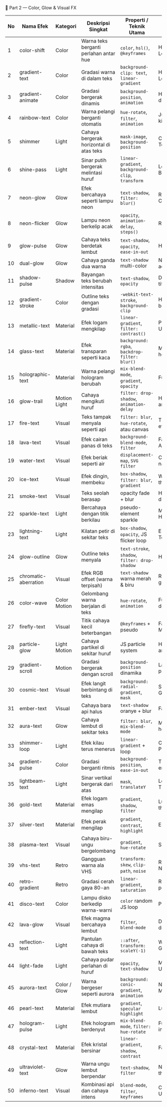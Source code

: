 📗 Part 2 — Color, Glow & Visual FX

| No | Nama Efek            | Kategori     | Deskripsi Singkat                       | Properti / Teknik Utama                           | Cocok Untuk          | Biasanya Dibuat Dengan |
| -- | -------------------- | ------------ | --------------------------------------- | ------------------------------------------------- | -------------------- | ---------------------- |
| 1  | color-shift          | Color        | Warna teks berganti perlahan antar hue  | `color`, `hsl()`, `@keyframes`                    | Headline / Logo      | CSS                    |
| 2  | gradient-text        | Color        | Gradasi warna di dalam teks             | `background-clip: text`, `linear-gradient`        | Hero title / Logo    | CSS                    |
| 3  | gradient-animate     | Color        | Gradasi bergerak dinamis                | `background-position`, `animation`                | Heading dinamis      | CSS                    |
| 4  | rainbow-text         | Color        | Warna pelangi berganti otomatis         | `hue-rotate`, `filter`, `animation`               | Judul fun / kids     | CSS                    |
| 5  | shimmer              | Light        | Cahaya bergerak horizontal di atas teks | `mask-image`, `background-position`               | CTA / Tombol         | CSS                    |
| 6  | shine-pass           | Light        | Sinar putih bergerak melintasi huruf    | `linear-gradient`, `background-clip`, `transform` | Logo / Banner        | CSS                    |
| 7  | neon-glow            | Glow         | Efek bercahaya seperti lampu neon       | `text-shadow`, `filter: blur()`                   | Retro / Cyberpunk    | CSS                    |
| 8  | neon-flicker         | Glow         | Lampu neon berkelip acak                | `opacity`, `animation-delay`, `steps()`           | Retro sign           | CSS                    |
| 9  | glow-pulse           | Glow         | Cahaya teks berdetak lembut             | `text-shadow`, `opacity`, `ease-in-out`           | Hero title           | CSS                    |
| 10 | dual-glow            | Glow         | Cahaya ganda dua warna                  | `text-shadow` multi-color                         | Neon aesthetic       | CSS                    |
| 11 | shadow-pulse         | Shadow       | Bayangan teks berubah intensitas        | `text-shadow`, `opacity`                          | Display title        | CSS                    |
| 12 | gradient-stroke      | Color        | Outline teks dengan gradasi             | `-webkit-text-stroke`, `background-clip`          | Heading besar        | CSS                    |
| 13 | metallic-text        | Material     | Efek logam mengkilap                    | `linear-gradient`, `filter: contrast()`           | Premium UI           | CSS                    |
| 14 | glass-text           | Material     | Efek transparan seperti kaca            | `background: rgba`, `backdrop-filter: blur()`     | Modern hero          | CSS                    |
| 15 | holographic-text     | Material     | Warna pelangi hologram berubah          | `mix-blend-mode`, `gradient`, `opacity`           | Futuristic           | CSS                    |
| 16 | glow-trail           | Motion Light | Cahaya mengikuti huruf                  | `filter: drop-shadow`, `animation-delay`          | Hero animation       | CSS / JS               |
| 17 | fire-text            | Visual       | Teks tampak menyala seperti api         | `filter: blur`, `hue-rotate`, atau canvas         | Thematic effect      | JS / Canvas            |
| 18 | lava-text            | Visual       | Efek cairan panas di teks               | `background-blend-mode`, `filter`                 | Fantasy / Art        | CSS                    |
| 19 | water-text           | Visual       | Efek beriak seperti air                 | `displacement-map`, `SVG filter`                  | Calm UI / nature     | CSS / SVG              |
| 20 | ice-text             | Visual       | Efek dingin, membeku                    | `box-shadow`, `filter: blur`, `gradient`          | Winter theme         | CSS                    |
| 21 | smoke-text           | Visual       | Teks seolah berasap                     | opacity fade + blur                               | Horror / dramatic    | JS / Canvas            |
| 22 | sparkle-text         | Light        | Bercahaya dengan titik berkilau         | pseudo-element sparkle                            | Magic / Holiday      | CSS / JS               |
| 23 | lightning-text       | Light        | Kilatan petir di sekitar teks           | `box-shadow`, `opacity`, JS flicker loop          | Energy / Tech        | JS                     |
| 24 | glow-outline         | Glow         | Outline teks menyala                    | `text-stroke`, `shadow`, `filter: drop-shadow`    | Hero text            | CSS                    |
| 25 | chromatic-aberration | Visual       | Efek RGB offset (warna terpisah)        | `text-shadow` warna merah & biru                  | Retro / glitch style | CSS                    |
| 26 | color-wave           | Color Motion | Gelombang warna berjalan di teks        | `hue-rotate`, `animation`                         | Futuristic design    | CSS                    |
| 27 | firefly-text         | Visual       | Titik cahaya kecil beterbangan          | `@keyframes` + pseudo                             | Fantasy / Magic      | CSS                    |
| 28 | particle-glow        | Light Motion | Cahaya partikel di sekitar huruf        | JS particle system                                | Hero animation       | JS / GSAP              |
| 29 | gradient-scroll      | Motion       | Gradasi bergerak dengan scroll          | `background-position` dinamika                    | Landing page         | CSS / JS               |
| 30 | cosmic-text          | Visual       | Efek langit berbintang di teks          | `background: radial-gradient`, `mask`             | Sci-Fi / Galaxy      | CSS                    |
| 31 | ember-text           | Visual       | Cahaya bara api halus                   | `text-shadow` oranye + blur                       | Fantasy UI           | CSS                    |
| 32 | aura-text            | Glow         | Cahaya lembut di sekitar teks           | `filter: blur`, `mix-blend-mode`                  | Modern hero          | CSS                    |
| 33 | shimmer-loop         | Light        | Efek kilau terus menerus                | `linear-gradient` + loop                          | CTA / Premium        | CSS                    |
| 34 | gradient-pulse       | Color        | Gradasi berganti ritmis                 | `background-position`, `ease-in-out`              | Title emphasis       | CSS                    |
| 35 | lightbeam-text       | Light        | Sinar vertikal bergerak dari atas       | `mask`, `translateY`                              | Logo / Title reveal  | CSS                    |
| 36 | gold-text            | Material     | Efek logam emas mengilap                | `gradient`, `shadow`, `filter`                    | Luxury theme         | CSS                    |
| 37 | silver-text          | Material     | Efek perak mengilap                     | `gradient`, `contrast`, `highlight`               | Elegant UI           | CSS                    |
| 38 | plasma-text          | Visual       | Cahaya biru-ungu bergelombang           | `gradient`, `hue-rotate`                          | Sci-Fi               | CSS                    |
| 39 | vhs-text             | Retro        | Gangguan warna ala VHS                  | `transform: skew`, `clip-path`, `noise`           | Retro / Nostalgia    | CSS                    |
| 40 | retro-gradient       | Retro        | Gradasi cerah gaya 80-an                | `linear-gradient`, `saturation`                   | Retro poster         | CSS                    |
| 41 | disco-text           | Color        | Lampu disko berkedip warna-warni        | `color` random JS loop                            | Party UI             | JS                     |
| 42 | lava-glow            | Visual       | Efek magma bercahaya lembut             | `filter`, `blend-mode`                            | Dramatic design      | CSS                    |
| 43 | reflection-text      | Light        | Pantulan cahaya di bawah teks           | `::after`, `transform: scaleY(-1)`                | Water / Glass style  | CSS                    |
| 44 | light-fade           | Light        | Cahaya pudar perlahan di huruf          | `opacity`, `text-shadow`                          | Minimalist UI        | CSS                    |
| 45 | aurora-text          | Color / Glow | Warna bergeser seperti aurora           | `background: conic-gradient`, `animation`         | Nature / Magic       | CSS                    |
| 46 | pearl-text           | Material     | Efek mutiara lembut                     | `gradient`, `specular highlight`                  | Luxury UI            | CSS                    |
| 47 | hologram-pulse       | Light        | Efek hologram berdenyut                 | `mix-blend-mode`, `filter: hue-rotate`            | Futuristic interface | CSS                    |
| 48 | crystal-text         | Material     | Efek kristal bersinar                   | `linear-gradient`, `shadow`, `contrast`           | Fantasy              | CSS                    |
| 49 | ultraviolet-text     | Glow         | Warna ungu lembut berpendar             | `text-shadow`, `filter`                           | Night theme          | CSS                    |
| 50 | inferno-text         | Visual       | Kombinasi api dan cahaya intens         | `blend-mode`, `filter`, `keyframes`               | Cinematic UI         | JS                     |
